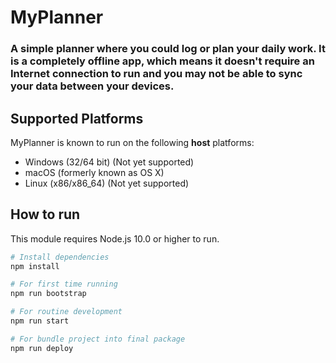 # MyPlanner

### A simple planner where you could log or plan your daily work. It is a completely offline app, which means it doesn't require an Internet connection to run and you may not be able to sync your data between your devices.

## Supported Platforms

MyPlanner is known to run on the following **host** platforms:

- Windows (32/64 bit) (Not yet supported)
- macOS (formerly known as OS X)
- Linux (x86/x86_64) (Not yet supported)

## How to run

This module requires Node.js 10.0 or higher to run.

```sh
# Install dependencies
npm install

# For first time running
npm run bootstrap

# For routine development
npm run start

# For bundle project into final package
npm run deploy
```
